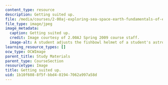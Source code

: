 ```yaml
---
content_type: resource
description: Getting suited up.
file: /media/courses/2-00aj-exploring-sea-space-earth-fundamentals-of-engineering-design-spring-2009/1b10f6088f5fbbd481947062a997a58d_1.jpeg
file_type: image/jpeg
image_metadata:
  caption: Getting suited up.
  credit: Image courtesy of 2.00AJ Spring 2009 course staff.
  image-alt: A student adjusts the fishbowl helmet of a student's astronaut suit.
learning_resource_types: []
ocw_type: OCWImage
parent_title: Study Materials
parent_type: CourseSection
resourcetype: Image
title: Getting suited up.
uid: 1b10f608-8f5f-bbd4-8194-7062a997a58d
---
```

